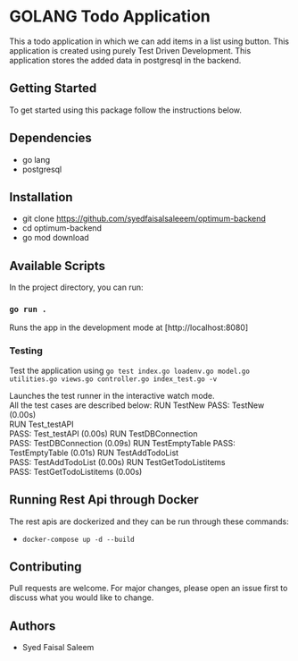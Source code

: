 # GOLANG Todo Application
This a todo application in which we can add items in a list using button. This application is created using purely Test Driven Development. This application stores the added data in postgresql
in the backend. 

## Getting Started
To get started using this package follow the instructions below.

## Dependencies
- go lang
- postgresql

## Installation
- git clone https://github.com/syedfaisalsaleeem/optimum-backend
- cd optimum-backend
- go mod download

## Available Scripts

In the project directory, you can run:

### `go run .`

Runs the app in the development mode at [http://localhost:8080]


### Testing

Test the application using `go test index.go loadenv.go model.go utilities.go views.go controller.go index_test.go -v`

Launches the test runner in the interactive watch mode.\
All the test cases are described below:
RUN   TestNew
PASS: TestNew (0.00s)     
RUN   Test_testAPI        
PASS: Test_testAPI (0.00s)
RUN   TestDBConnection    
PASS: TestDBConnection (0.09s)
RUN   TestEmptyTable
PASS: TestEmptyTable (0.01s) 
RUN   TestAddTodoList        
PASS: TestAddTodoList (0.00s)
RUN   TestGetTodoListitems   
PASS: TestGetTodoListitems (0.00s)

## Running Rest Api through Docker
The rest apis are dockerized and they can be run through these commands:
- `docker-compose up -d --build`

## Contributing
Pull requests are welcome. For major changes, please open an issue first to discuss what you would like to change.

## Authors
- Syed Faisal Saleem 

